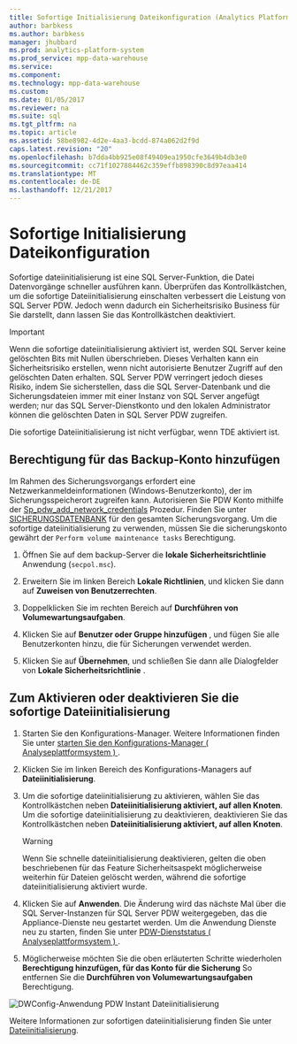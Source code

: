 ```yaml
---
title: Sofortige Initialisierung Dateikonfiguration (Analytics Platform System)
author: barbkess
ms.author: barbkess
manager: jhubbard
ms.prod: analytics-platform-system
ms.prod_service: mpp-data-warehouse
ms.service: 
ms.component: 
ms.technology: mpp-data-warehouse
ms.custom: 
ms.date: 01/05/2017
ms.reviewer: na
ms.suite: sql
ms.tgt_pltfrm: na
ms.topic: article
ms.assetid: 58be8982-4d2e-4aa3-bcdd-874a062d2f9d
caps.latest.revision: "20"
ms.openlocfilehash: b7dda4bb925e08f49409ea1950cfe3649b4db3e0
ms.sourcegitcommit: cc71f1027884462c359effb898390c8d97eaa414
ms.translationtype: MT
ms.contentlocale: de-DE
ms.lasthandoff: 12/21/2017
---
```

# <a name="instant-file-initialization-configuration"></a>Sofortige Initialisierung Dateikonfiguration
Sofortige dateiinitialisierung ist eine SQL Server-Funktion, die Datei Datenvorgänge schneller ausführen kann. Überprüfen das Kontrollkästchen, um die sofortige Dateiinitialisierung einschalten verbessert die Leistung von SQL Server PDW. Jedoch wenn dadurch ein Sicherheitsrisiko Business für Sie darstellt, dann lassen Sie das Kontrollkästchen deaktiviert.  
  
> [!IMPORTANT]  
> Wenn die sofortige dateiinitialisierung aktiviert ist, werden SQL Server keine gelöschten Bits mit Nullen überschrieben.  Dieses Verhalten kann ein Sicherheitsrisiko erstellen, wenn nicht autorisierte Benutzer Zugriff auf den gelöschten Daten erhalten. SQL Server PDW verringert jedoch dieses Risiko, indem Sie sicherstellen, dass die SQL Server-Datenbank und die Sicherungsdateien immer mit einer Instanz von SQL Server angefügt werden; nur das SQL Server-Dienstkonto und den lokalen Administrator können die gelöschten Daten in SQL Server PDW zugreifen.  
  
Die sofortige Dateiinitialisierung ist nicht verfügbar, wenn TDE aktiviert ist.  
  
## <a name="add-permission-for-the-backup-account"></a>Berechtigung für das Backup-Konto hinzufügen  
Im Rahmen des Sicherungsvorgangs erfordert eine Netzwerkanmeldeinformationen (Windows-Benutzerkonto), der im Sicherungsspeicherort zugreifen kann. Autorisieren Sie PDW Konto mithilfe der [Sp_pdw_add_network_credentials](../relational-databases/system-stored-procedures/sp-pdw-add-network-credentials-sql-data-warehouse.md) Prozedur. Finden Sie unter [SICHERUNGSDATENBANK](../t-sql/statements/backup-database-parallel-data-warehouse.md) für den gesamten Sicherungsvorgang. Um die sofortige dateiinitialisierung zu verwenden, müssen Sie die sicherungskonto gewährt der `Perform volume maintenance tasks` Berechtigung.  
  
1.  Öffnen Sie auf dem backup-Server die **lokale Sicherheitsrichtlinie** Anwendung (`secpol.msc`).  
  
2.  Erweitern Sie im linken Bereich **Lokale Richtlinien**, und klicken Sie dann auf **Zuweisen von Benutzerrechten**.  
  
3.  Doppelklicken Sie im rechten Bereich auf **Durchführen von Volumewartungsaufgaben**.  
  
4.  Klicken Sie auf **Benutzer oder Gruppe hinzufügen** , und fügen Sie alle Benutzerkonten hinzu, die für Sicherungen verwendet werden.  
  
5.  Klicken Sie auf **Übernehmen**, und schließen Sie dann alle Dialogfelder von **Lokale Sicherheitsrichtlinie** .  
  
## <a name="to-turn-instant-file-initialization-on-or-off"></a>Zum Aktivieren oder deaktivieren Sie die sofortige Dateiinitialisierung  
  
1.  Starten Sie den Konfigurations-Manager. Weitere Informationen finden Sie unter [starten Sie den Konfigurations-Manager &#40; Analyseplattformsystem &#41; ](launch-the-configuration-manager.md).  
  
2.  Klicken Sie im linken Bereich des Konfigurations-Managers auf **Dateiinitialisierung**.  
  
3.  Um die sofortige dateiinitialisierung zu aktivieren, wählen Sie das Kontrollkästchen neben **Dateiinitialisierung aktiviert, auf allen Knoten**. Um die sofortige dateiinitialisierung zu deaktivieren, deaktivieren Sie das Kontrollkästchen neben **Dateiinitialisierung aktiviert, auf allen Knoten**.  
  
    > [!WARNING]  
    > Wenn Sie schnelle dateiinitialisierung deaktivieren, gelten die oben beschriebenen für das Feature Sicherheitsaspekt möglicherweise weiterhin für Dateien gelöscht werden, während die sofortige dateiinitialisierung aktiviert wurde.  
  
4.  Klicken Sie auf **Anwenden**. Die Änderung wird das nächste Mal über die SQL Server-Instanzen für SQL Server PDW weitergegeben, das die Appliance-Dienste neu gestartet werden. Um die Anwendung Dienste neu zu starten, finden Sie unter [PDW-Dienststatus &#40; Analyseplattformsystem &#41; ](pdw-services-status.md).  
  
5.  Möglicherweise möchten Sie die oben erläuterten Schritte wiederholen **Berechtigung hinzufügen, für das Konto für die Sicherung** So entfernen Sie die **Durchführen von Volumewartungsaufgaben** Berechtigung.  
  
![DWConfig-Anwendung PDW Instant Dateiinitialisierung](./media/instant-file-initialization-configuration/SQL_Server_PDW_DWConfig_ApplPDWInstant.png "SQL_Server_PDW_DWConfig_ApplPDWInstant")  
  
Weitere Informationen zur sofortigen dateiinitialisierung finden Sie unter [Dateiinitialisierung](http://technet.microsoft.com/en-us/library/ms175935(v=SQL.105).aspx).  
  
